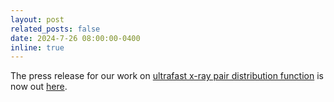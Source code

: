 ```yaml
---
layout: post
related_posts: false
date: 2024-7-26 08:00:00-0400
inline: true
---
```


The press release for our work on [ultrafast x-ray pair distribution function](/publications/#Griffiths2024resolving) is now out [here](https://www.bnl.gov/newsroom/news.php?a=221929&btw=1).
